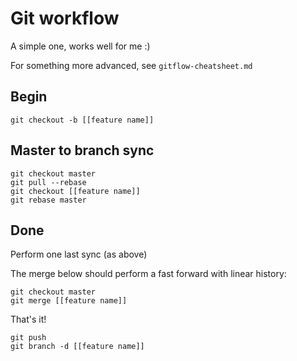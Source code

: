 Git workflow
============

A simple one, works well for me :)

For something more advanced, see `gitflow-cheatsheet.md`

Begin
-----

```
git checkout -b [[feature name]]
```

Master to branch sync
---------------------

```
git checkout master
git pull --rebase
git checkout [[feature name]]
git rebase master
```

Done
----

Perform one last sync (as above)

The merge below should perform a fast forward with linear history:

```
git checkout master
git merge [[feature name]]
```

That's it!

```
git push
git branch -d [[feature name]]
```
